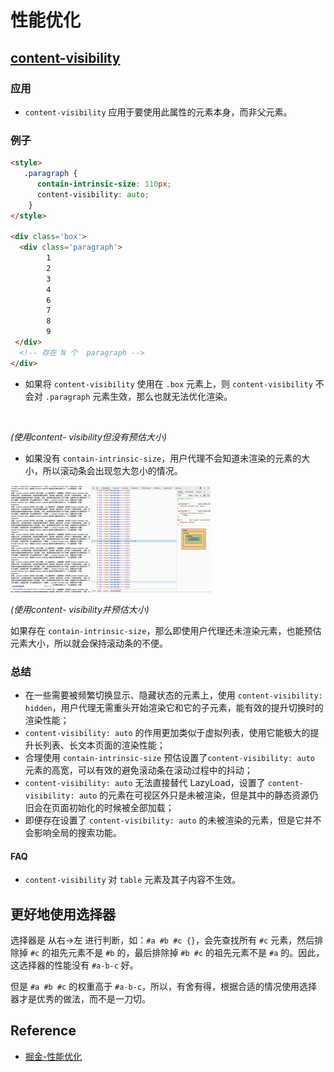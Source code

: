 # 性能优化

## [content-visibility](https://developer.mozilla.org/en-US/docs/Web/CSS/content-visibility)

### 应用

- `content-visibility` 应用于要使用此属性的元素本身，而非父元素。

### 例子

```html
<style>
   .paragraph {
      contain-intrinsic-size: 110px;
      content-visibility: auto;
    }
</style>

<div class='box'>
  <div class='paragraph'> 
        1
        2
        3 
        4
        6
        7
        8
        9
 </div>
  <!-- 存在 N 个  paragraph -->
</div>
```

- 如果将 `content-visibility` 使用在 `.box` 元素上，则 `content-visibility` 不会对  `.paragraph` 元素生效，那么也就无法优化渲染。

<img title="" src="file:///Users/yanghongwei/Desktop/all/own/privatenotes/1_front_end/b_css/3_性能优化/picture/使用content- visibility但没有预估大小.gif" alt="">

*(使用content- visibility但没有预估大小)* 

- 如果没有 `contain-intrinsic-size`，用户代理不会知道未渲染的元素的大小，所以滚动条会出现忽大忽小的情况。

<img title="" src="../3_性能优化/picture/使用content- visibility并预估大小.gif" alt="">

*(使用content- visibility并预估大小)* 

如果存在 `contain-intrinsic-size`，那么即使用户代理还未渲染元素，也能预估元素大小，所以就会保持滚动条的不便。

### 总结

- 在一些需要被频繁切换显示、隐藏状态的元素上，使用 `content-visibility: hidden`，用户代理无需重头开始渲染它和它的子元素，能有效的提升切换时的渲染性能；
- `content-visibility: auto` 的作用更加类似于虚拟列表，使用它能极大的提升长列表、长文本页面的渲染性能； 
- 合理使用 `contain-intrinsic-size` 预估设置了`content-visibility: auto` 元素的高宽，可以有效的避免滚动条在滚动过程中的抖动；
- `content-visibility: auto` 无法直接替代 LazyLoad，设置了 `content-visibility: auto` 的元素在可视区外只是未被渲染，但是其中的静态资源仍旧会在页面初始化的时候被全部加载；
- 即便存在设置了 `content-visibility: auto` 的未被渲染的元素，但是它并不会影响全局的搜索功能。

#### FAQ

- `content-visibility` 对 `table` 元素及其子内容不生效。

## 更好地使用选择器

选择器是 从右->左 进行判断，如：`#a #b #c {}`，会先查找所有 `#c` 元素，然后排除掉 `#c` 的祖先元素不是 `#b` 的，最后排除掉 `#b #c` 的祖先元素不是 `#a` 的。因此，这选择器的性能没有 `#a-b-c` 好。

但是 `#a #b #c` 的权重高于 `#a-b-c`，所以，有舍有得，根据合适的情况使用选择器才是优秀的做法，而不是一刀切。

## Reference

- [掘金-性能优化](https://juejin.cn/post/6844903649605320711)
